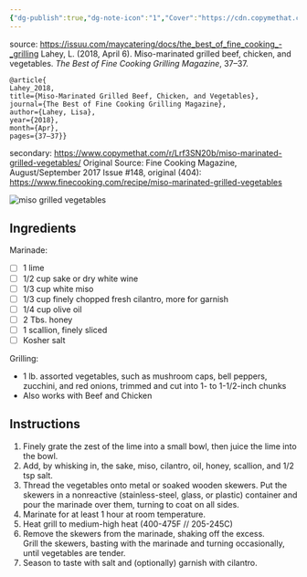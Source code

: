 ```yaml
---
{"dg-publish":true,"dg-note-icon":"1","Cover":"https://cdn.copymethat.com/media/miso_marinated_grilled_vegetables_2022081601320218062004buzp.jpg","Rating":"*???untried*","permalink":"/recipes/miso-grilled-vegetable-marinade/","dgPassFrontmatter":true,"noteIcon":"1","created":"","updated":""}
---
```


source:  https://issuu.com/maycatering/docs/the_best_of_fine_cooking_-_grilling
Lahey, L. (2018, April 6). Miso-marinated grilled beef, chicken, and vegetables. _The Best of Fine Cooking Grilling Magazine_, 37–37.
```
@article{
Lahey_2018, 
title={Miso-Marinated Grilled Beef, Chicken, and Vegetables}, 
journal={The Best of Fine Cooking Grilling Magazine}, 
author={Lahey, Lisa}, 
year={2018}, 
month={Apr}, 
pages={37–37}}
```

secondary: https://www.copymethat.com/r/Lrf3SN20b/miso-marinated-grilled-vegetables/
Original Source: Fine Cooking Magazine, August/September 2017 Issue #148, 
original (404): https://www.finecooking.com/recipe/miso-marinated-grilled-vegetables


![miso grilled vegetables](https://cdn.copymethat.com/media/miso_marinated_grilled_vegetables_2022081601320218062004buzp.jpg)

## Ingredients

Marinade:
- [ ] 1 lime
- [ ] 1/2 cup sake or dry white wine
- [ ] 1/3 cup white miso
- [ ] 1/3 cup finely chopped fresh cilantro, more for garnish
- [ ] 1/4 cup olive oil
- [ ] 2 Tbs. honey
- [ ] 1 scallion, finely sliced
- [ ] Kosher salt

Grilling:
- 1 lb. assorted vegetables, such as mushroom caps, bell peppers, zucchini, and red onions, trimmed and cut into 1- to 1-1/2-inch chunks
- Also works with Beef and Chicken

## Instructions

1. Finely grate the zest of the lime into a small bowl, then juice the lime into the bowl.
2. Add, by whisking in, the sake, miso, cilantro, oil, honey, scallion, and 1/2 tsp salt.
3. Thread the vegetables onto metal or soaked wooden skewers. Put the skewers in a nonreactive (stainless-steel, glass, or plastic) container and pour the marinade over them, turning to coat on all sides.
4. Marinate for at least 1 hour at room temperature.
5. Heat grill to medium-high heat (400-475F // 205-245C)
6. Remove the skewers from the marinade, shaking off the excess.  
   Grill the skewers, basting with the marinade and turning occasionally, until vegetables are tender. 
7. Season to taste with salt and (optionally) garnish with cilantro.